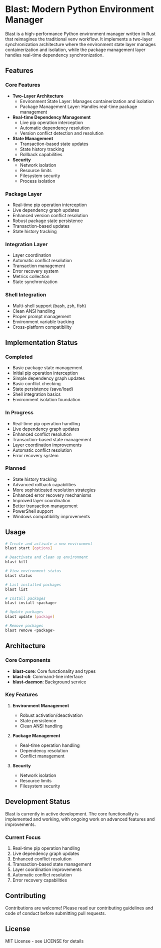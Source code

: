 # Blast: Modern Python Environment Manager

Blast is a high-performance Python environment manager written in Rust that reimagines the traditional venv workflow. It implements a two-layer synchronization architecture where the environment state layer manages containerization and isolation, while the package management layer handles real-time dependency synchronization.

## Features

### Core Features
- **Two-Layer Architecture**
  - Environment State Layer: Manages containerization and isolation
  - Package Management Layer: Handles real-time package management
- **Real-time Dependency Management**
  - Live pip operation interception
  - Automatic dependency resolution
  - Version conflict detection and resolution
- **State Management**
  - Transaction-based state updates
  - State history tracking
  - Rollback capabilities
- **Security**
  - Network isolation
  - Resource limits
  - Filesystem security
  - Process isolation

### Package Layer
- Real-time pip operation interception
- Live dependency graph updates
- Enhanced version conflict resolution
- Robust package state persistence
- Transaction-based updates
- State history tracking

### Integration Layer
- Layer coordination
- Automatic conflict resolution
- Transaction management
- Error recovery system
- Metrics collection
- State synchronization

### Shell Integration
- Multi-shell support (bash, zsh, fish)
- Clean ANSI handling
- Proper prompt management
- Environment variable tracking
- Cross-platform compatibility

## Implementation Status

### Completed
- Basic package state management
- Initial pip operation interception
- Simple dependency graph updates
- Basic conflict checking
- State persistence (save/load)
- Shell integration basics
- Environment isolation foundation

### In Progress
- Real-time pip operation handling
- Live dependency graph updates
- Enhanced conflict resolution
- Transaction-based state management
- Layer coordination improvements
- Automatic conflict resolution
- Error recovery system

### Planned
- State history tracking
- Advanced rollback capabilities
- More sophisticated resolution strategies
- Enhanced error recovery mechanisms
- Improved layer coordination
- Better transaction management
- PowerShell support
- Windows compatibility improvements

## Usage

```bash
# Create and activate a new environment
blast start [options]

# Deactivate and clean up environment
blast kill

# View environment status
blast status

# List installed packages
blast list

# Install packages
blast install <package>

# Update packages
blast update [package]

# Remove packages
blast remove <package>
```

## Architecture

### Core Components
- **blast-core**: Core functionality and types
- **blast-cli**: Command-line interface
- **blast-daemon**: Background service

### Key Features
1. **Environment Management**
   - Robust activation/deactivation
   - State persistence
   - Clean ANSI handling

2. **Package Management**
   - Real-time operation handling
   - Dependency resolution
   - Conflict management

3. **Security**
   - Network isolation
   - Resource limits
   - Filesystem security

## Development Status

Blast is currently in active development. The core functionality is implemented and working, with ongoing work on advanced features and improvements.

### Current Focus
1. Real-time pip operation handling
2. Live dependency graph updates
3. Enhanced conflict resolution
4. Transaction-based state management
5. Layer coordination improvements
6. Automatic conflict resolution
7. Error recovery capabilities

## Contributing

Contributions are welcome! Please read our contributing guidelines and code of conduct before submitting pull requests.

## License

MIT License - see LICENSE for details 